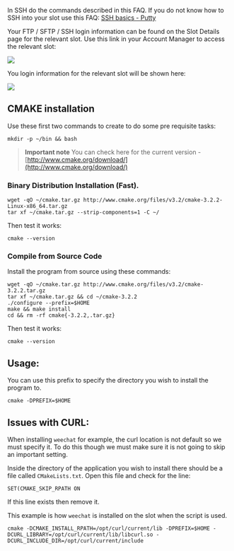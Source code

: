 
In SSH do the commands described in this FAQ. If you do not know how to SSH into your slot use this FAQ: [SSH basics - Putty](https://www.feralhosting.com/faq/view?question=12)

Your FTP / SFTP / SSH login information can be found on the Slot Details page for the relevant slot. Use this link in your Account Manager to access the relevant slot:

![](https://raw.github.com/feralhosting/feralfilehosting/master/Feral%20Wiki/0%20Generic/slot_detail_link.png)

You login information for the relevant slot will be shown here:

![](https://raw.github.com/feralhosting/feralfilehosting/master/Feral%20Wiki/0%20Generic/slot_detail_ssh.png)

CMAKE installation
---

Use these first two commands to create to do some pre requisite tasks:

~~~
mkdir -p ~/bin && bash
~~~

> **Important note** You can check here for the current version - [http://www.cmake.org/download/](http://www.cmake.org/download/)

### Binary Distribution Installation (Fast).

~~~
wget -qO ~/cmake.tar.gz http://www.cmake.org/files/v3.2/cmake-3.2.2-Linux-x86_64.tar.gz
tar xf ~/cmake.tar.gz --strip-components=1 -C ~/
~~~

Then test it works:

~~~
cmake --version
~~~

### Compile from Source Code

Install the program from source using these commands:

~~~
wget -qO ~/cmake.tar.gz http://www.cmake.org/files/v3.2/cmake-3.2.2.tar.gz
tar xf ~/cmake.tar.gz && cd ~/cmake-3.2.2
./configure --prefix=$HOME
make && make install
cd && rm -rf cmake{-3.2.2,.tar.gz}
~~~

Then test it works:

~~~
cmake --version
~~~

Usage:
---

You can use this prefix to specify the directory you wish to install the program to.

~~~
cmake -DPREFIX=$HOME
~~~

Issues with CURL:
---

When installing `weechat` for example, the curl location is not default so we must specify it. To do this though we must make sure it is not going to skip an important setting.

Inside the directory of the application you wish to install there should be a file called `CMakeLists.txt`. Open this file and check for the line:

~~~
SET(CMAKE_SKIP_RPATH ON
~~~

If this line exists then remove it.

This example is how `weechat` is installed on the slot when the script is used.

~~~
cmake -DCMAKE_INSTALL_RPATH=/opt/curl/current/lib -DPREFIX=$HOME -DCURL_LIBRARY=/opt/curl/current/lib/libcurl.so -DCURL_INCLUDE_DIR=/opt/curl/current/include
~~~



